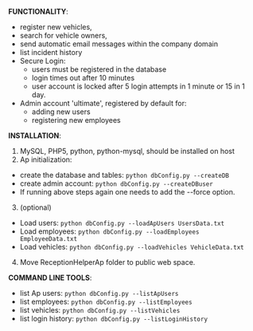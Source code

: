 **FUNCTIONALITY**:

- register new vehicles, 
- search for vehicle owners, 
- send automatic email messages within the company domain
- list incident history
- Secure Login:
  * users must be registered in the database
  * login times out after 10 minutes
  * user account is locked after 5 login attempts in 1 minute or 15 in 1 day.
- Admin account 'ultimate', registered by default for:
  * adding new users
  * registering new employees 

**INSTALLATION**:

1. MySQL, PHP5, python, python-mysql, should be installed on host
2. Ap initialization:
  - create the database and tables: `python dbConfig.py --createDB`
  - create admin account: `python dbConfig.py --createDBuser`
  - If running above steps again one needs to add the --force option.
3. (optional) 
  - Load users: `python dbConfig.py --loadApUsers UsersData.txt`
  - Load employees: `python dbConfig.py --loadEmployees EmployeeData.txt`
  - Load vehicles: `python dbConfig.py --loadVehicles VehicleData.txt`
4. Move ReceptionHelperAp folder to public web space.


**COMMAND LINE TOOLS**:

- list Ap users: `python dbConfig.py --listApUsers`
- list employees: `python dbConfig.py --listEmployees`
- list vehicles:  `python dbConfig.py --listVehicles`
- list login history: `python dbConfig.py --listLoginHistory`



